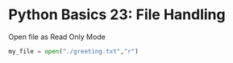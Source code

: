# Python Basics 23: File Handling

Open file as Read Only Mode

```python
my_file = open("./greeting.txt","r")
```
